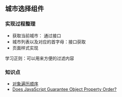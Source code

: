 ## 城市选择组件
### 实现过程整理
* 获取当前城市： 通过接口
* 城市列表以及对应的首字母：接口获取
* 页面样式实现

学习正则：可以用来方便的过滤内容

### 知识点
* [对象遍历顺序](https://es6.ruanyifeng.com/#docs/object#%E5%B1%9E%E6%80%A7%E7%9A%84%E5%8F%AF%E6%9E%9A%E4%B8%BE%E6%80%A7%E5%92%8C%E9%81%8D%E5%8E%86)
* [Does JavaScript Guarantee Object Property Order?](https://stackoverflow.com/questions/5525795/does-javascript-guarantee-object-property-order)
